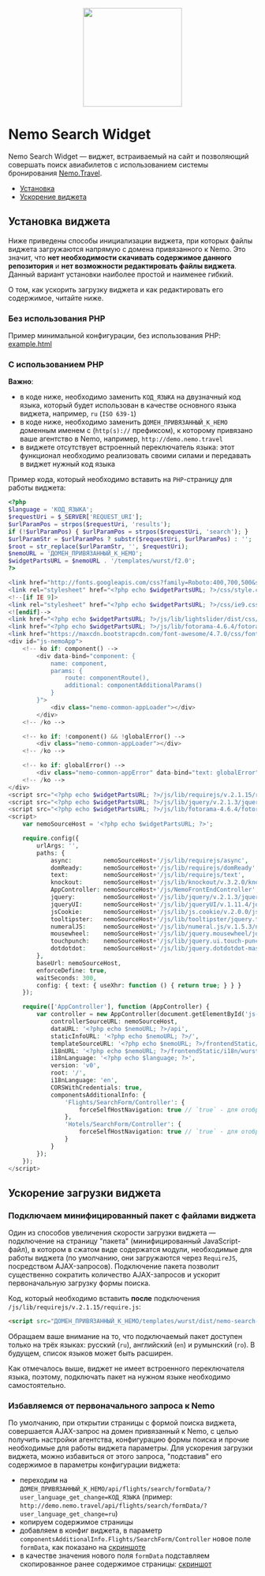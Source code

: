 <p align="center">
    <img width="200" src="http://mjolnir.com.ua/kcfinder/upload/images/logo.jpg">
</p>

# Nemo Search Widget
Nemo Search Widget &mdash; виджет, встраиваемый на сайт и позволяющий совершать поиск авиабилетов с использованием системы бронирования [Nemo.Travel](http://www.nemo.travel/).

* [Установка](#Установка-виджета)
* [Ускорение виджета](#Ускорение-загрузки-виджета)

## Установка виджета
Ниже приведены способы инициализации виджета, при которых файлы виджета загружаются напрямую с домена привязанного к Nemo. 
Это значит, что **нет необходимости скачивать содержимое данного репозитория** и **нет возможности редактировать файлы виджета**.
Данный вариант установки наиболее простой и наименее гибкий.

О том, как ускорить загрузку виджета и как редактировать его содержимое, читайте ниже.

### Без использования PHP
Пример минимальной конфигурации, без использования PHP: [example.html](https://github.com/NemoTravel/nemo.travel.frontend/blob/master/example.html)

### С использованием PHP
**Важно**: 
* в коде ниже, необходимо заменить `КОД_ЯЗЫКА` на двузначный код языка, который будет использован в качестве основного языка виджета, например, `ru` (`ISO 639-1`)
* в коде ниже, необходимо заменить `ДОМЕН_ПРИВЯЗАННЫЙ_К_НЕМО` доменным именем c (`http(s)://` префиксом), к которому привязано ваше агентство в Nemo, например, `http://demo.nemo.travel`
* в виджете отсутствует встроенный переключатель языка: этот функционал необходимо реализовать своими силами и передавать в виджет нужный код языка

Пример кода, который необходимо вставить на `PHP`-страницу для работы виджета:
```php
<?php
$language = 'КОД_ЯЗЫКА';
$requestUri = $_SERVER['REQUEST_URI'];
$urlParamPos = strpos($requestUri, 'results');
if (!$urlParamPos) { $urlParamPos = strpos($requestUri, 'search'); }
$urlParamStr = $urlParamPos ? substr($requestUri, $urlParamPos) : '';
$root = str_replace($urlParamStr, '', $requestUri);
$nemoURL = 'ДОМЕН_ПРИВЯЗАННЫЙ_К_НЕМО';
$widgetPartsURL = $nemoURL . '/templates/wurst/f2.0';
?>

<link href="http://fonts.googleapis.com/css?family=Roboto:400,700,500&subset=latin,cyrillic" rel="stylesheet" type="text/css">
<link rel="stylesheet" href="<?php echo $widgetPartsURL; ?>/css/style.css?a=1123">
<!--[if IE 9]>
<link rel="stylesheet" href="<?php echo $widgetPartsURL; ?>/css/ie9.css?a=1123">
<![endif]-->
<link href="<?php echo $widgetPartsURL; ?>/js/lib/lightslider/dist/css/lightslider.min.css" rel="stylesheet">
<link href="<?php echo $widgetPartsURL; ?>/js/lib/fotorama-4.6.4/fotorama.css" rel="stylesheet">
<link href="https://maxcdn.bootstrapcdn.com/font-awesome/4.7.0/css/font-awesome.min.css" rel="stylesheet">
<div id="js-nemoApp">
    <!-- ko if: component() -->
        <div data-bind="component: {
            name: component,
            params: {
                route: componentRoute(),
                additional: componentAdditionalParams()
            }
        }">
            <div class="nemo-common-appLoader"></div>
        </div>
    <!-- /ko -->

    <!-- ko if: !component() && !globalError() -->
        <div class="nemo-common-appLoader"></div>
    <!-- /ko -->

    <!-- ko if: globalError() -->
        <div class="nemo-common-appError" data-bind="text: globalError"></div>
    <!-- /ko -->
</div>
<script src="<?php echo $widgetPartsURL; ?>/js/lib/requirejs/v.2.1.15/require.js"></script>
<script src="<?php echo $widgetPartsURL; ?>/js/lib/jquery/v.2.1.3/jquery-2.1.3.min.js"></script>
<script src="<?php echo $widgetPartsURL; ?>/js/lib/fotorama-4.6.4/fotorama.min.js"></script>
<script>
    var nemoSourceHost = '<?php echo $widgetPartsURL; ?>';

    require.config({
        urlArgs: '',
        paths: {
            async:         nemoSourceHost+'/js/lib/requirejs/async',
            domReady:      nemoSourceHost+'/js/lib/requirejs/domReady',
            text:          nemoSourceHost+'/js/lib/requirejs/text',
            knockout:      nemoSourceHost+'/js/lib/knockout/v.3.2.0/knockout-3.2.0',
            AppController: nemoSourceHost+'/js/NemoFrontEndController',
            jquery:        nemoSourceHost+'/js/lib/jquery/v.2.1.3/jquery-2.1.3.min',
            jqueryUI:      nemoSourceHost+'/js/lib/jqueryUI/v.1.11.4/jquery-ui.min',
            jsCookie:      nemoSourceHost+'/js/lib/js.cookie/v.2.0.0/js.cookie',
            tooltipster:   nemoSourceHost+'/js/lib/tooltipster/jquery.tooltipster.min',
            numeralJS:     nemoSourceHost+'/js/lib/numeral.js/v.1.5.3/numeral.min',
            mousewheel:    nemoSourceHost+'/js/lib/jquery.mousewheel/jquery.mousewheel.min',
            touchpunch:    nemoSourceHost+'/js/lib/jquery.ui.touch-punch/v.0.2.3/jquery.ui.touch-punch.min',
            dotdotdot:     nemoSourceHost+'/js/lib/jquery.dotdotdot-master/jquery.dotdotdot'
        },
        baseUrl: nemoSourceHost,
        enforceDefine: true,
        waitSeconds: 300,
        config: { text: { useXhr: function () { return true; } } }
    });

    require(['AppController'], function (AppController) {
        var controller = new AppController(document.getElementById('js-nemoApp'), {
            controllerSourceURL: nemoSourceHost,
            dataURL: '<?php echo $nemoURL; ?>/api',
            staticInfoURL: '<?php echo $nemoURL; ?>/',
            templateSourceURL: '<?php echo $nemoURL; ?>/frontendStatic/html/wurst/v0/<?php echo $language; ?>/',
            i18nURL: '<?php echo $nemoURL; ?>/frontendStatic/i18n/wurst/v0',
            i18nLanguage: '<?php echo $language; ?>',
            version: 'v0',
            root: '/',
            i18nLanguage: 'en',
            CORSWithCredentials: true,
            componentsAdditionalInfo: {
                'Flights/SearchForm/Controller': { 
                    forceSelfHostNavigation: true // `true` - для отображения результатов поиска авиабилетов на том же домене; `false` - для редиректа на домен связанный с Nemo.
                },
                'Hotels/SearchForm/Controller': {
                    forceSelfHostNavigation: true // `true` - для отображения результатов поиска отелей на том же домене; `false` - для редиректа на домен связанный с Nemo.
                }
            }
        });
    });
</script>
```

## Ускорение загрузки виджета
### Подключаем минифицированный пакет с файлами виджета
Один из способов увеличения скорости загрузки виджета &mdash; подключение на страницу "пакета" (минифицированный JavaScript-файл), 
в котором в сжатом виде содержатся модули, необходимые для работы виджета (по умолчанию, они загружаются через `RequireJS`, посредством AJAX-запросов).
Подключение пакета позволит существенно сократить количество AJAX-запросов и ускорит первоначальную загрузку формы поиска.

Код, который необходимо вставить **после** подключения `/js/lib/requirejs/v.2.1.15/require.js`:
```html
<script src="ДОМЕН_ПРИВЯЗАННЫЙ_К_НЕМО/templates/wurst/dist/nemo-search-КОД_ЯЗЫКА.js"></script>
```

Обращаем ваше внимание на то, что подключаемый пакет доступен только на трёх языках: русский (`ru`), английский (`en`) и румынский (`ro`). В будущем, список языков может быть расширен.
 
Как отмечалось выше, виджет не имеет встроенного переключателя языка, поэтому, подключать пакет на нужном языке необходимо самостоятельно.

### Избавляемся от первоначального запроса к Nemo
По умолчанию, при открытии страницы с формой поиска виджета, совершается AJAX-запрос на домен привязанный к Nemo, с целью получить настройки агентства, конфигурацию формы поиска и прочие необходимые для работы виджета параметры.
Для ускорения загрузки виджета, можно избавиться от этого запроса, "подставив" его содержимое в параметры конфигурации виджета:
* переходим на `ДОМЕН_ПРИВЯЗАННЫЙ_К_НЕМО/api/flights/search/formData/?user_language_get_change=КОД_ЯЗЫКА` (пример: `http://demo.nemo.travel/api/flights/search/formData/?user_language_get_change=ru`)
* копируем содержимое страницы
* добавляем в конфиг виджета, в параметр `componentsAdditionalInfo.Flights/SearchForm/Controller` новое поле `formData`, как показано на [скриншоте](http://storage5.static.itmages.com/i/17/1110/h_1510310238_4162093_1ec00644f5.png)
* в качестве значения нового поля `formData` подставляем скопированное ранее содержимое страницы: [скриншот](http://storage2.static.itmages.com/i/17/1110/h_1510310124_6085012_5db486a87e.png)
